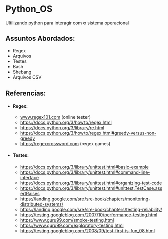 # Python_OS
 Ultilizando python para interagir com o sistema operacional
 
 ## Assuntos Abordados:
   * Regex
   * Arquivos
   * Testes
   * Bash
   * Shebang
   * Arquivos CSV
   
## Referencias:
 * #### Regex:
   * www.regex101.com (online tester)
   * https://docs.python.org/3/howto/regex.html
   * https://docs.python.org/3/library/re.html
   * https://docs.python.org/3/howto/regex.html#greedy-versus-non-greedy
   * https://regexcrossword.com (regex games)
   
 * #### Testes:
   * https://docs.python.org/3/library/unittest.html#basic-example
   * https://docs.python.org/3/library/unittest.html#command-line-interface
   * https://docs.python.org/3/library/unittest.html#organizing-test-code
   * https://docs.python.org/3/library/unittest.html#unittest.TestCase.assertRaises
   * https://landing.google.com/sre/sre-book/chapters/monitoring-distributed-systems/
   * https://landing.google.com/sre/sre-book/chapters/testing-reliability/
   * https://testing.googleblog.com/2007/10/performance-testing.html
   * https://www.guru99.com/smoke-testing.html
   * https://www.guru99.com/exploratory-testing.html
   * https://testing.googleblog.com/2008/09/test-first-is-fun_08.html
